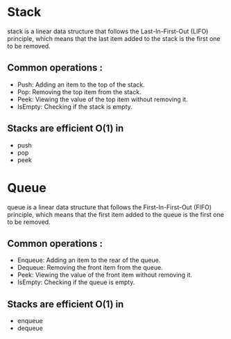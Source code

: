 # Stack

stack is a linear data structure that follows the Last-In-First-Out (LIFO) principle, which means that the last item added to the stack is the first one to be removed.

## Common operations :

* Push: Adding an item to the top of the stack.
* Pop: Removing the top item from the stack.
* Peek: Viewing the value of the top item without removing it.
* IsEmpty: Checking if the stack is empty. 

## Stacks are efficient O(1) in

* push
* pop
* peek 

# Queue

queue is a linear data structure that follows the First-In-First-Out (FIFO) principle, which means that the first item added to the queue is the first one to be removed.

## Common operations :

* Enqueue: Adding an item to the rear of the queue.
* Dequeue: Removing the front item from the queue.
* Peek: Viewing the value of the front item without removing it.
* IsEmpty: Checking if the queue is empty.

## Stacks are efficient O(1) in

* enqueue 
* dequeue
